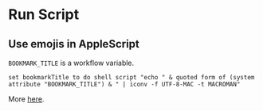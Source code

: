 Run Script
===

Use emojis in AppleScript
---

`BOOKMARK_TITLE` is a workflow variable.

```AppleScript
set bookmarkTitle to do shell script "echo " & quoted form of (system attribute "BOOKMARK_TITLE") & " | iconv -f UTF-8-MAC -t MACROMAN"
```

More [
here](https://www.alfredforum.com/topic/15992-applescript-reads-alfred-environment-variables-in-wrong-encoding/).
